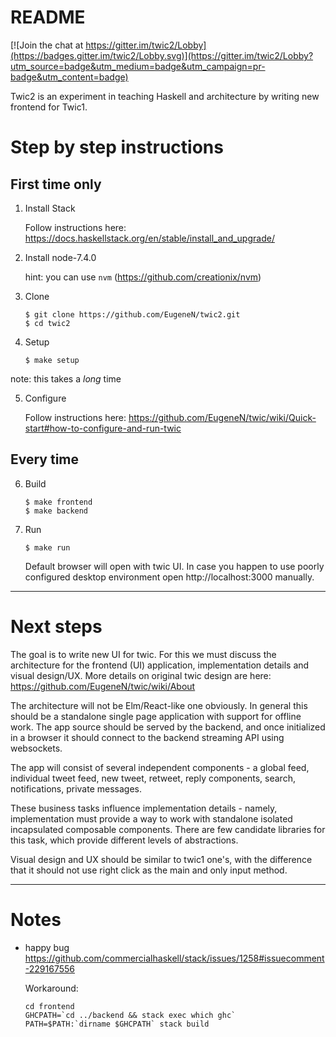 # README #

[![Join the chat at https://gitter.im/twic2/Lobby](https://badges.gitter.im/twic2/Lobby.svg)](https://gitter.im/twic2/Lobby?utm_source=badge&utm_medium=badge&utm_campaign=pr-badge&utm_content=badge)

Twic2 is an experiment in teaching Haskell and architecture by writing new frontend for Twic1.


# Step by step instructions

## First time only

1. Install Stack

   Follow instructions here: https://docs.haskellstack.org/en/stable/install_and_upgrade/

2. Install node-7.4.0

   hint: you can use `nvm` (https://github.com/creationix/nvm)


3. Clone
   ```
   $ git clone https://github.com/EugeneN/twic2.git
   $ cd twic2
   ```

4. Setup
   ```
   $ make setup
   ```
 note: this takes a *long* time

5. Configure

   Follow instructions here: https://github.com/EugeneN/twic/wiki/Quick-start#how-to-configure-and-run-twic

## Every time

6. Build
   ```
   $ make frontend
   $ make backend
   ```

7. Run

   ```
   $ make run
   ```

   Default browser will open with twic UI. In case you happen to use poorly configured desktop environment open http://localhost:3000 manually.

 ---

 # Next steps

 The goal is to write new UI for twic. For this we must discuss the architecture for the frontend (UI) application, implementation details and visual design/UX. More details on original twic design are here: https://github.com/EugeneN/twic/wiki/About

 The architecture will not be Elm/React-like one obviously. In general this should be a standalone single page application with support for
 offline work. The app source should be served by the backend, and once initialized in a browser it should connect to the backend streaming API using websockets.

 The app will consist of several independent components - a global feed, individual tweet feed, new tweet, retweet, reply components, search, notifications, private messages.

 These business tasks influence implementation details - namely, implementation must provide a way to work with standalone isolated incapsulated composable components. There are few candidate libraries for this task, which provide different levels of abstractions.

 Visual design and UX should be similar to twic1 one's, with the difference that it should not use right click as the main and only input method.


---

# Notes

- happy bug https://github.com/commercialhaskell/stack/issues/1258#issuecomment-229167556

  Workaround:

  ```
  cd frontend
  GHCPATH=`cd ../backend && stack exec which ghc`
  PATH=$PATH:`dirname $GHCPATH` stack build
  ```
